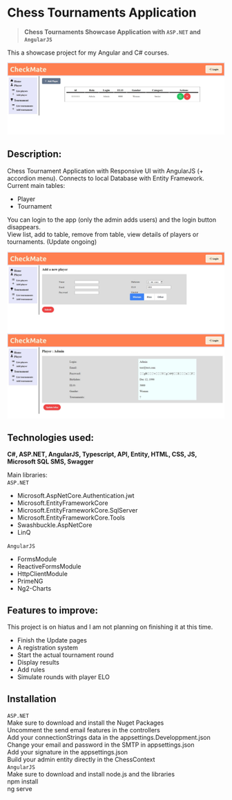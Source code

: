 # Chess Tournaments Application
> **Chess Tournaments Showcase Application with `ASP.NET` and `AngularJS`**  

This a showcase project for my Angular and C# courses.

![Chess Application Angular](chess1.JPG)

## Description:  
Chess Tournament Application with Responsive UI with AngularJS (+ accordion menu). 
Connects to local Database with Entity Framework.
Current main tables:

 - Player
 - Tournament  
 
You can login to the app (only the admin adds users) and the login button disappears.  
View list, add to table, remove from table, view details of players or tournaments. (Update ongoing)  

![Chess Application Angular](chess2.JPG)  
![Chess Application Angular](chess3.JPG)

## Technologies used:
**C#, ASP.NET, AngularJS, Typescript, API, Entity, HTML, CSS, JS, Microsoft SQL SMS, Swagger**

Main libraries:   
`ASP.NET`
 - Microsoft.AspNetCore.Authentication.jwt 
 - Microsoft.EntityFrameworkCore
 - Microsoft.EntityFrameworkCore.SqlServer
 - Microsoft.EntityFrameworkCore.Tools 
 - Swashbuckle.AspNetCore  
 - LinQ

 `AngularJS`
 - FormsModule  
 - ReactiveFormsModule  
 - HttpClientModule  
 - PrimeNG  
 - Ng2-Charts

## Features to improve:

This project is on hiatus and I am not planning on finishing it at this time.   
- Finish the Update pages
- A registration system
- Start the actual tournament round 
- Display results
- Add rules
- Simulate rounds with player ELO

## Installation
`ASP.NET`  
Make sure to download and install the Nuget Packages  
Uncomment the send email features in the controllers  
Add your connectionStrings data in the appsettings.Developpment.json  
Change your email and password in the SMTP in appsettings.json  
Add your signature in the appsettings.json  
Build your admin entity directly in the ChessContext  
`AngularJS`  
Make sure to download and install node.js and the libraries  
npm install  
ng serve
